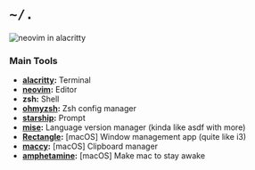 # `~/.`

![neovim in alacritty](https://github.com/user-attachments/assets/c5c07298-7ac3-4542-bb93-ed92b8702f08)

### Main Tools

- **[alacritty](https://github.com/alacritty/alacritty):** Terminal
- **[neovim](https://github.com/neovim/neovim):** Editor
- **zsh:** Shell
- **[ohmyzsh](https://github.com/ohmyzsh/ohmyzsh):** Zsh config manager
- **[starship](https://github.com/starship/starship):** Prompt
- **[mise](https://github.com/jdx/mise):** Language version manager (kinda like asdf with more)
- **[Rectangle](https://github.com/rxhanson/Rectangle):** [macOS] Window management app (quite like i3)
- **[maccy](https://maccy.app/):** [macOS] Clipboard manager
- **[amphetamine](https://apps.apple.com/us/app/amphetamine/id937984704):** [macOS] Make mac to stay awake
